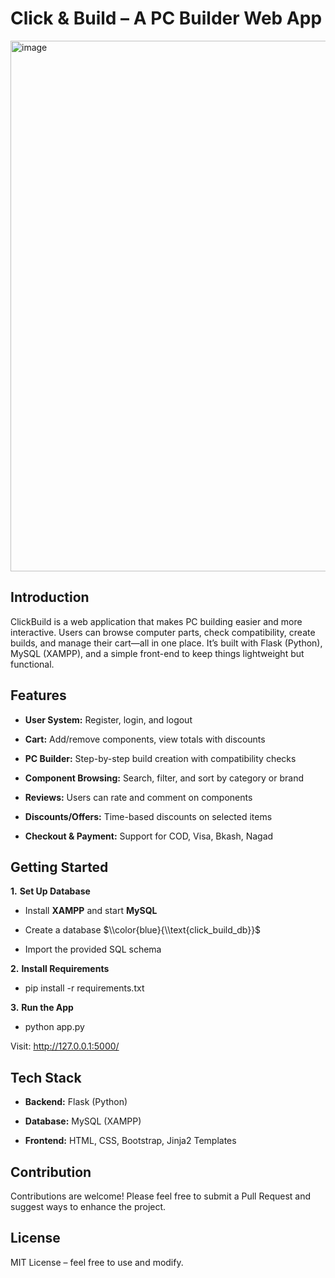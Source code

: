 
# Click & Build – A PC Builder Web App





 <img width="1869" height="849" alt="image" src="https://github.com/user-attachments/assets/34b1d2e1-6974-4648-9e8d-08790e08370b" />

## Introduction
ClickBuild is a web application that makes PC building easier and more interactive.
Users can browse computer parts, check compatibility, create builds, and manage their cart—all in one place.
It’s built with Flask (Python), MySQL (XAMPP), and a simple front-end to keep things lightweight but functional.




## Features
+ **User System:**  Register, login, and logout

+ **Cart:** Add/remove components, view totals with discounts

+ **PC Builder:** Step-by-step build creation with compatibility checks


+ **Component Browsing:** Search, filter, and sort by category or brand


+ **Reviews:** Users can rate and comment on components


+ **Discounts/Offers:** Time-based discounts on selected items


+ **Checkout & Payment:** Support for COD, Visa, Bkash, Nagad

## Getting Started
**1.** **Set Up Database**
+ Install **XAMPP** and start **MySQL**


+ Create a database $\\color{blue}{\\text{click_build_db}}$


+ Import the provided SQL schema 

**2.** **Install Requirements**
+ pip install -r requirements.txt

**3.** **Run the App**
+ python app.py

Visit: http://127.0.0.1:5000/





## Tech Stack
+ **Backend:** Flask (Python)


+ **Database:** MySQL (XAMPP)


+ **Frontend:** HTML, CSS, Bootstrap, Jinja2 Templates
## Contribution
Contributions are welcome! Please feel free to submit a Pull Request and suggest ways to enhance the project. 
## License
MIT License – feel free to use and modify.
